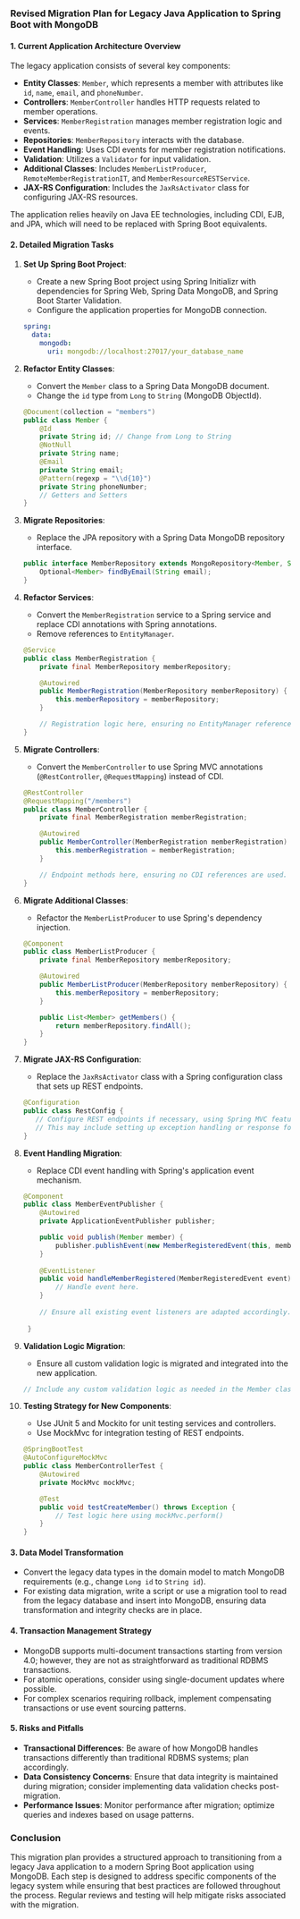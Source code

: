 ### Revised Migration Plan for Legacy Java Application to Spring Boot with MongoDB

#### 1. Current Application Architecture Overview
The legacy application consists of several key components:

- **Entity Classes**: `Member`, which represents a member with attributes like `id`, `name`, `email`, and `phoneNumber`.
- **Controllers**: `MemberController` handles HTTP requests related to member operations.
- **Services**: `MemberRegistration` manages member registration logic and events.
- **Repositories**: `MemberRepository` interacts with the database.
- **Event Handling**: Uses CDI events for member registration notifications.
- **Validation**: Utilizes a `Validator` for input validation.
- **Additional Classes**: Includes `MemberListProducer`, `RemoteMemberRegistrationIT`, and `MemberResourceRESTService`.
- **JAX-RS Configuration**: Includes the `JaxRsActivator` class for configuring JAX-RS resources.

The application relies heavily on Java EE technologies, including CDI, EJB, and JPA, which will need to be replaced with Spring Boot equivalents.

#### 2. Detailed Migration Tasks
1. **Set Up Spring Boot Project**:
   - Create a new Spring Boot project using Spring Initializr with dependencies for Spring Web, Spring Data MongoDB, and Spring Boot Starter Validation.
   - Configure the application properties for MongoDB connection.

   ```yaml
   spring:
     data:
       mongodb:
         uri: mongodb://localhost:27017/your_database_name
   ```

2. **Refactor Entity Classes**:
   - Convert the `Member` class to a Spring Data MongoDB document.
   - Change the `id` type from `Long` to `String` (MongoDB ObjectId).

   ```java
   @Document(collection = "members")
   public class Member {
       @Id
       private String id; // Change from Long to String
       @NotNull
       private String name;
       @Email
       private String email;
       @Pattern(regexp = "\\d{10}")
       private String phoneNumber;
       // Getters and Setters
   }
   ```

3. **Migrate Repositories**:
   - Replace the JPA repository with a Spring Data MongoDB repository interface.

   ```java
   public interface MemberRepository extends MongoRepository<Member, String> {
       Optional<Member> findByEmail(String email);
   }
   ```

4. **Refactor Services**:
   - Convert the `MemberRegistration` service to a Spring service and replace CDI annotations with Spring annotations.
   - Remove references to `EntityManager`.

   ```java
   @Service
   public class MemberRegistration {
       private final MemberRepository memberRepository;

       @Autowired
       public MemberRegistration(MemberRepository memberRepository) {
           this.memberRepository = memberRepository;
       }

       // Registration logic here, ensuring no EntityManager references are used.
   }
   ```

5. **Migrate Controllers**:
   - Convert the `MemberController` to use Spring MVC annotations (`@RestController`, `@RequestMapping`) instead of CDI.

   ```java
   @RestController
   @RequestMapping("/members")
   public class MemberController {
       private final MemberRegistration memberRegistration;

       @Autowired
       public MemberController(MemberRegistration memberRegistration) {
           this.memberRegistration = memberRegistration;
       }

       // Endpoint methods here, ensuring no CDI references are used.
   }
   ```

6. **Migrate Additional Classes**:
   - Refactor the `MemberListProducer` to use Spring's dependency injection.

   ```java
   @Component
   public class MemberListProducer {
       private final MemberRepository memberRepository;

       @Autowired
       public MemberListProducer(MemberRepository memberRepository) {
           this.memberRepository = memberRepository;
       }

       public List<Member> getMembers() {
           return memberRepository.findAll();
       }
   }
   
7. **Migrate JAX-RS Configuration**:
   - Replace the `JaxRsActivator` class with a Spring configuration class that sets up REST endpoints.

   ```java
   @Configuration
   public class RestConfig {
      // Configure REST endpoints if necessary, using Spring MVC features.
      // This may include setting up exception handling or response formatting.
   }
   ```

8. **Event Handling Migration**:
   - Replace CDI event handling with Spring's application event mechanism.

   ```java
   @Component
   public class MemberEventPublisher {
       @Autowired
       private ApplicationEventPublisher publisher;

       public void publish(Member member) {
           publisher.publishEvent(new MemberRegisteredEvent(this, member));
       }
       
       @EventListener
       public void handleMemberRegistered(MemberRegisteredEvent event) {
           // Handle event here.
       }
       
       // Ensure all existing event listeners are adapted accordingly.
       
    }
   
9. **Validation Logic Migration**:
    - Ensure all custom validation logic is migrated and integrated into the new application.

    ```java
    // Include any custom validation logic as needed in the Member class or separate validator classes.
    ```

10. **Testing Strategy for New Components**:
    - Use JUnit 5 and Mockito for unit testing services and controllers.
    - Use MockMvc for integration testing of REST endpoints.

    ```java
    @SpringBootTest
    @AutoConfigureMockMvc
    public class MemberControllerTest {
        @Autowired
        private MockMvc mockMvc;

        @Test
        public void testCreateMember() throws Exception {
            // Test logic here using mockMvc.perform()
        }
    }
    ```

#### 3. Data Model Transformation
- Convert the legacy data types in the domain model to match MongoDB requirements (e.g., change `Long id` to `String id`).
- For existing data migration, write a script or use a migration tool to read from the legacy database and insert into MongoDB, ensuring data transformation and integrity checks are in place.

#### 4. Transaction Management Strategy
- MongoDB supports multi-document transactions starting from version 4.0; however, they are not as straightforward as traditional RDBMS transactions.
- For atomic operations, consider using single-document updates where possible.
- For complex scenarios requiring rollback, implement compensating transactions or use event sourcing patterns.

#### 5. Risks and Pitfalls 
- **Transactional Differences**: Be aware of how MongoDB handles transactions differently than traditional RDBMS systems; plan accordingly.
- **Data Consistency Concerns**: Ensure that data integrity is maintained during migration; consider implementing data validation checks post-migration.
- **Performance Issues**: Monitor performance after migration; optimize queries and indexes based on usage patterns.

### Conclusion 
This migration plan provides a structured approach to transitioning from a legacy Java application to a modern Spring Boot application using MongoDB. Each step is designed to address specific components of the legacy system while ensuring that best practices are followed throughout the process. Regular reviews and testing will help mitigate risks associated with the migration.